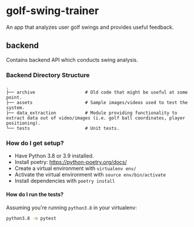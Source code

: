 # golf-swing-trainer
An app that analyzes user golf swings and provides useful feedback.

## backend ##
Contains backend API which conducts swing analysis.

### Backend Directory Structure ###

    .
    ├── archive                   # Old code that might be useful at some point.
    ├── assets                    # Sample images/videos used to test the system.
    ├── data_extraction           # Module providing functionality to extract data out of video/images (i.e. golf ball coordinates, player positioning).
    └── tests                     # Unit tests.

### How do I get setup? ###
- Have Python 3.8 or 3.9 installed.
- Install poetry: https://python-poetry.org/docs/
- Create a virtual environment with `virtualenv env/`
- Activate the virtual environment with `source env/bin/activate`
- Install dependencies with `poetry install`

#### How do I run the tests? ###
Assuming you're running `python3.8` in your virtualenv:

```bash
python3.8 -m pytest
```
